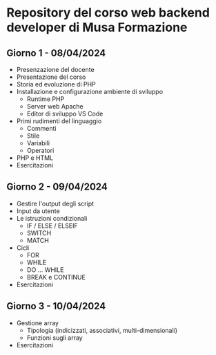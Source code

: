 # Repository del corso web backend developer di Musa Formazione

## Giorno 1 - 08/04/2024

- Presenzazione del docente
- Presentazione del corso
- Storia ed evoluzione di PHP
- Installazione e configurazione ambiente di sviluppo
  - Runtime PHP
  - Server web Apache
  - Editor di sviluppo VS Code
- Primi rudimenti del linguaggio
  - Commenti
  - Stile
  - Variabili
  - Operatori
- PHP e HTML
- Esercitazioni

## Giorno 2 - 09/04/2024

- Gestire l'output degli script
- Input da utente
- Le istruzioni condizionali
    - IF / ELSE / ELSEIF
    - SWITCH
    - MATCH
- Cicli
    - FOR
    - WHILE
    - DO ... WHILE
    - BREAK e CONTINUE
- Esercitazioni

## Giorno 3 - 10/04/2024

- Gestione array
     - Tipologia (indicizzati, associativi, multi-dimensionali)
     - Funzioni sugli array
- Esercitazioni